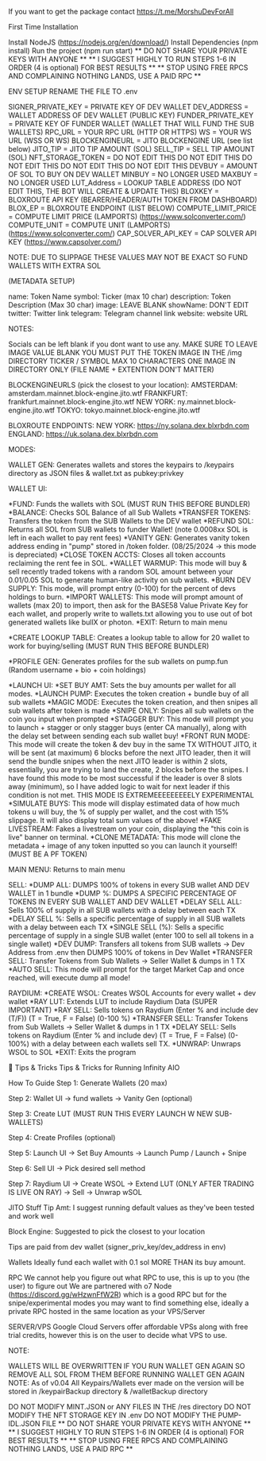 If you want to get the package contact https://t.me/MorshuDevForAll

First Time Installation

Install NodeJS (https://nodejs.org/en/download/)
Install Dependencies (npm install)
Run the project (npm run start)
** DO NOT SHARE YOUR PRIVATE KEYS WITH ANYONE ** ** I SUGGEST HIGHLY TO RUN STEPS 1-6 IN ORDER (4 is optional) FOR BEST RESULTS ** ** STOP USING FREE RPCS AND COMPLAINING NOTHING LANDS, USE A PAID RPC **

ENV SETUP RENAME THE FILE TO .env

SIGNER_PRIVATE_KEY = PRIVATE KEY OF DEV WALLET DEV_ADDRESS = WALLET ADDRESS OF DEV WALLET (PUBLIC KEY) FUNDER_PRIVATE_KEY = PRIVATE KEY OF FUNDER WALLET (WALLET THAT WILL FUND THE SUB WALLETS) RPC_URL = YOUR RPC URL (HTTP OR HTTPS) WS = YOUR WS URL (WSS OR WS) BLOCKENGINEURL = JITO BLOCKENGINE URL (see list below) JITO_TIP = JITO TIP AMOUNT (SOL) SELL_TIP = SELL TIP AMOUNT (SOL) NFT_STORAGE_TOKEN = DO NOT EDIT THIS DO NOT EDIT THIS DO NOT EDIT THIS DO NOT EDIT THIS DO NOT EDIT THIS DEVBUY = AMOUNT OF SOL TO BUY ON DEV WALLET MINBUY = NO LONGER USED MAXBUY = NO LONGER USED LUT_Address = LOOKUP TABLE ADDRESS (DO NOT EDIT THIS, THE BOT WILL CREATE & UPDATE THIS) BLOXKEY = BLOXROUTE API KEY (BEARER/HEADER/AUTH TOKEN FROM DASHBOARD) BLOX_EP = BLOXROUTE ENDPOINT (LIST BELOW) COMPUTE_LIMIT_PRICE = COMPUTE LIMIT PRICE (LAMPORTS) (https://www.solconverter.com/) COMPUTE_UNIT = COMPUTE UNIT (LAMPORTS) (https://www.solconverter.com/) CAP_SOLVER_API_KEY = CAP SOLVER API KEY (https://www.capsolver.com/)

NOTE: DUE TO SLIPPAGE THESE VALUES MAY NOT BE EXACT SO FUND WALLETS WITH EXTRA SOL

(METADATA SETUP)

name: Token Name symbol: Ticker (max 10 char) description: Token Description (Max 30 char) image: LEAVE BLANK showName: DON'T EDIT twitter: Twitter link telegram: Telegram channel link website: website URL

NOTES:

Socials can be left blank if you dont want to use any. MAKE SURE TO LEAVE IMAGE VALUE BLANK YOU MUST PUT THE TOKEN IMAGE IN THE /img DIRECTORY TICKER / SYMBOL MAX 10 CHARACTERS ONE IMAGE IN DIRECTORY ONLY (FILE NAME + EXTENTION DON'T MATTER)

BLOCKENGINEURLS (pick the closest to your location): AMSTERDAM: amsterdam.mainnet.block-engine.jito.wtf FRANKFURT: frankfurt.mainnet.block-engine.jito.wtf NEW YORK: ny.mainnet.block-engine.jito.wtf TOKYO: tokyo.mainnet.block-engine.jito.wtf

BLOXROUTE ENDPOINTS: NEW YORK: https://ny.solana.dex.blxrbdn.com ENGLAND: https://uk.solana.dex.blxrbdn.com

MODES:

WALLET GEN: Generates wallets and stores the keypairs to /keypairs directory as JSON files & wallet.txt as pubkey:privkey

WALLET UI:

*FUND: Funds the wallets with SOL (MUST RUN THIS BEFORE BUNDLER) *BALANCE: Checks SOL Balance of all Sub Wallets *TRANSFER TOKENS: Transfers the token from the SUB Wallets to the DEV wallet *REFUND SOL: Returns all SOL from SUB wallets to funder Wallet! (note 0.0008xx SOL is left in each wallet to pay rent fees) *VANITY GEN: Generates vanity token address ending in "pump" stored in /token folder. (08/25/2024 -> this mode is depreciated) *CLOSE TOKEN ACCTS: Closes all token accounts reclaiming the rent fee in SOL. *WALLET WARMUP: This mode will buy & sell recently traded tokens with a random SOL amount between your 0.01/0.05 SOL to generate human-like activity on sub wallets. *BURN DEV SUPPLY: This mode, will prompt entry (0-100) for the percent of devs holdings to burn. *IMPORT WALLETS: This mode will prompt amount of wallets (max 20) to import, then ask for the BASE58 Value Private Key for each wallet, and properly write to wallets.txt allowing you to use out of bot generated wallets like bullX or photon. *EXIT: Return to main menu

*CREATE LOOKUP TABLE: Creates a lookup table to allow for 20 wallet to work for buying/selling (MUST RUN THIS BEFORE BUNDLER)

*PROFILE GEN: Generates profiles for the sub wallets on pump.fun (Random username + bio + coin holdings)

*LAUNCH UI: *SET BUY AMT: Sets the buy amounts per wallet for all modes. *LAUNCH PUMP: Executes the token creation + bundle buy of all sub wallets *MAGIC MODE: Executes the token creation, and then snipes all sub wallets after token is made *SNIPE ONLY: Snipes all sub wallets on the coin you input when prompted *STAGGER BUY: This mode will prompt you to launch + stagger or only stagger buys (enter CA manually), along with the delay set between sending each sub wallet buy! *FRONT RUN MODE: This mode will create the token & dev buy in the same TX WITHOUT JITO, it will be sent (at maximum) 6 blocks before the next JITO leader, then it will send the bundle snipes when the next JITO leader is within 2 slots, essentially, you are trying to land the create, 2 blocks before the snipes. I have found this mode to be most successful if the leader is over 8 slots away (minimum), so I have added logic to wait for next leader if this condition is not met. THIS MODE IS EXTREMEEEEEEEEELY EXPERIMENTAL *SIMULATE BUYS: This mode will display estimated data of how much tokens u will buy, the % of supply per wallet, and the cost with 15% slippage. It will also display total sum values of the above! *FAKE LIVESTREAM: Fakes a livestream on your coin, displaying the "this coin is live" banner on terminal. *CLONE METADATA: This mode will clone the metadata + image of any token inputted so you can launch it yourself! (MUST BE A PF TOKEN)

MAIN MENU: Returns to main menu

SELL: *DUMP ALL: DUMPS 100% of tokens in every SUB wallet AND DEV WALLET in 1 bundle *DUMP %: DUMPS A SPECIFIC PERCENTAGE OF TOKENS IN EVERY SUB WALLET AND DEV WALLET *DELAY SELL ALL: Sells 100% of supply in all SUB wallets with a delay between each TX *DELAY SELL %: Sells a specific percentage of supply in all SUB wallets with a delay between each TX *SINGLE SELL (%): Sells a specific percentage of supply in a single SUB wallet (enter 100 to sell all tokens in a single wallet) *DEV DUMP: Transfers all tokens from SUB wallets -> Dev Address from .env then DUMPS 100% of tokens in Dev Wallet *TRANSFER SELL: Transfer Tokens from Sub Wallets -> Seller Wallet & dumps in 1 TX *AUTO SELL: This mode will prompt for the target Market Cap and once reached, will execute dump all mode!

RAYDIUM: *CREATE WSOL: Creates WSOL Accounts for every wallet + dev wallet *RAY LUT: Extends LUT to include Raydium Data (SUPER IMPORTANT) *RAY SELL: Sells tokens on Raydium (Enter % and include dev (T/F)) (T = True, F = False) (0-100 %) *TRANSFER SELL: Transfer Tokens from Sub Wallets -> Seller Wallet & dumps in 1 TX *DELAY SELL: Sells tokens on Raydium (Enter % and include dev) (T = True, F = False) (0-100%) with a delay between each wallets sell TX. *UNWRAP: Unwraps WSOL to SOL *EXIT: Exits the program

🍬 Tips & Tricks Tips & Tricks for Running Infinity AIO

How To Guide Step 1: Generate Wallets (20 max)

Step 2: Wallet UI -> fund wallets -> Vanity Gen (optional)

Step 3: Create LUT (MUST RUN THIS EVERY LAUNCH W NEW SUB-WALLETS)

Step 4: Create Profiles (optional)

Step 5: Launch UI -> Set Buy Amounts -> Launch Pump / Launch + Snipe

Step 6: Sell UI -> Pick desired sell method

Step 7: Raydium UI -> Create WSOL -> Extend LUT (ONLY AFTER TRADING IS LIVE ON RAY) -> Sell -> Unwrap wSOL

JITO Stuff Tip Amt: I suggest running default values as they've been tested and work well

Block Engine: Suggested to pick the closest to your location

Tips are paid from dev wallet (signer_priv_key/dev_address in env)

Wallets Ideally fund each wallet with 0.1 sol MORE THAN its buy amount.

RPC We cannot help you figure out what RPC to use, this is up to you (the user) to figure out We are partnered with o7 Node (https://discord.gg/wHzwnFfW2R) which is a good RPC but for the snipe/experimental modes you may want to find something else, ideally a private RPC hosted in the same location as your VPS/Server

SERVER/VPS Google Cloud Servers offer affordable VPSs along with free trial credits, however this is on the user to decide what VPS to use.

NOTE:

WALLETS WILL BE OVERWRITTEN IF YOU RUN WALLET GEN AGAIN SO REMOVE ALL SOL FROM THEM BEFORE RUNNING WALLET GEN AGAIN
NOTE: As of v0.04 All Keypairs/Wallets ever made on the version will be stored in /keypairBackup directory & /walletBackup directory

DO NOT MODIFY MINT.JSON or ANY FILES IN THE /res directory
DO NOT MODIFY THE NFT STORAGE KEY IN .env
DO NOT MODIFY THE PUMP-IDL.JSON FILE
** DO NOT SHARE YOUR PRIVATE KEYS WITH ANYONE ** ** I SUGGEST HIGHLY TO RUN STEPS 1-6 IN ORDER (4 is optional) FOR BEST RESULTS ** ** STOP USING FREE RPCS AND COMPLAINING NOTHING LANDS, USE A PAID RPC **

